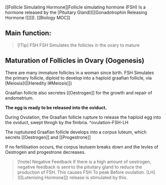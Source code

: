 [[Follicle Simulating Hormone]]Follicle simulating hormone (FSH) Is a hormone released by the [Pituitary Gland]([[Gonadotrophin Releasing Hormone I]]]]).
[[Biology MOC]]
## Main function:

>[!Tip] FSH
>FSH Simulates the follicles in the ovary to mature


## Maturation of Follicles in Ovary (Oogenesis)
There are many immature  follicles in a woman since birth.
FSH Simulates the primary follicle, diploid to develop into a haploid graafian follicle, via [Meiosis]([[Heredity I#Meiosis]])



Graafian follicle also secretes [[Oestrogen]] for the growth and repair of endometrium.

**The egg is ready to be released into the oviduct.**

During Ovulation, the Graafian follicle rupture to release the haploid egg into the oviduct, swept throgh by the fimbria.
^ovulation-FSH-LH

The ruptutured Graafian follicle develops into a corpus luteum, which secrets [[Oestrogen]] and [[Progestrone]]

If no fertilisation occurs, the corpus leutuem breaks down and the levles of Oestrogen and progestrone decreases.


> [!note] Negative Feedback
> If there is a high amount of oestrogen, negative feedback is sent to the pituitary gland to reduce the production of FSH. This causes FSH To peak Before ovulation. [LH]([[Lutenising Hormone]]) release is stimulated by this.


